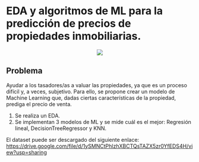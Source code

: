 # EDA y algoritmos de ML para la predicción de precios de propiedades inmobiliarias.

<p align="center">
  <img src="/images/rgb.png" />
</p>

## Problema
Ayudar a los tasadores/as a valuar las propiedades, ya que es un proceso difícil y, a veces, subjetivo. 
Para ello, se propone crear un modelo de Machine Learning que, dadas ciertas características de la propiedad, prediga el precio de venta.

1. Se realiza un EDA.
2. Se implementan 3 modelos de ML y se mide cuál es el mejor: Regresión lineal, DecisionTreeRegressor y KNN.

El dataset puede ser descargado del siguiente enlace: https://drive.google.com/file/d/1ySMNCtPhlzhXBCTQsTAZX5zr0YfEDS4H/view?usp=sharing

